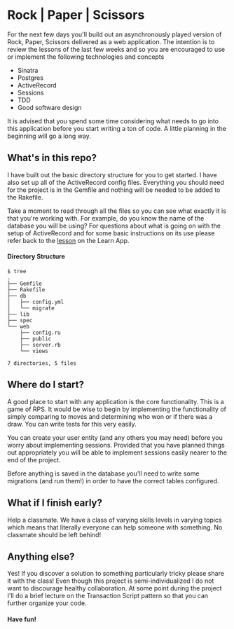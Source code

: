# Rock | Paper | Scissors

For the next few days you'll build out an asynchronously played version of Rock, Paper, Scissors delivered as a web application. The intention is to review the lessons of the last few weeks and so you are encouraged to use or implement the following technologies and concepts

  - Sinatra
  - Postgres
  - ActiveRecord
  - Sessions
  - TDD
  - Good software design

It is advised that you spend some time considering what needs to go into this application before you start writing a ton of code. A little planning in the beginning will go a long way.


## What's in this repo?

I have built out the basic directory structure for you to get started. I have also set up all of the ActiveRecord config files. Everything you should need for the project is in the Gemfile and nothing will be needed to be added to the Rakefile.

Take a moment to read through all the files so you can see what exactly it is that you're working with. For example, do you know the name of the database you will be using? For questions about what is going on with the setup of ActiveRecord and for some basic instructions on its use please refer back to the [lesson](http://learn.makersquare.com/courses/ruby/documentation/active_record_configuration.mdx) on the Learn App.

#### Directory Structure

```
$ tree
.
├── Gemfile
├── Rakefile
├── db
│   ├── config.yml
│   └── migrate
├── lib
├── spec
└── web
    ├── config.ru
    ├── public
    ├── server.rb
    └── views

7 directories, 5 files
```


## Where do I start?

A good place to start with any application is the core functionality. This is a game of RPS. It would be wise to begin by implementing the functionality of simply comparing to moves and determining who won or if there was a draw. You can write tests for this very easily.

You can create your user entity (and any others you may need) before you worry about implementing sessions. Provided that you have planned things out appropriately you will be able to implement sessions easily nearer to the end of the project.

Before anything is saved in the database you'll need to write some migrations (and run them!) in order to have the correct tables configured.


## What if I finish early?

Help a classmate. We have a class of varying skills levels in varying topics which means that literally everyone can help someone with something. No classmate should be left behind!


## Anything else?

Yes! If you discover a solution to something particularly tricky please share it with the class! Even though this project is semi-individualized I do not want to discourage healthy collaboration. At some point during the project I'll do a brief lecture on the Transaction Script pattern so that you can further organize your code.


#### Have fun!